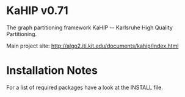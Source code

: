 KaHIP v0.71
=====

The graph partitioning framework KaHIP -- Karlsruhe High Quality Partitioning.

Main project site:
http://algo2.iti.kit.edu/documents/kahip/index.html

Installation Notes
=====

For a list of required packages have a look at the INSTALL file.
